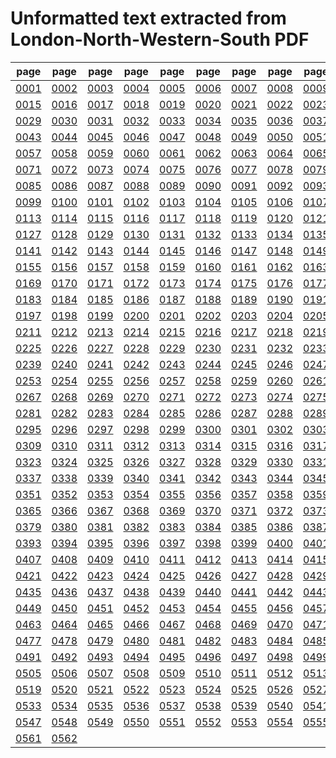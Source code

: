 # Unformatted text extracted from London-North-Western-South PDF

|page|page|page|page|page|page|page|page|page|page|page|page|page|page|
|----|----|----|----|----|----|----|----|----|----|----|----|----|----|
|[0001](London-North-Western-South/txt/pg_0001.txt)|[0002](London-North-Western-South/txt/pg_0002.txt)|[0003](London-North-Western-South/txt/pg_0003.txt)|[0004](London-North-Western-South/txt/pg_0004.txt)|[0005](London-North-Western-South/txt/pg_0005.txt)|[0006](London-North-Western-South/txt/pg_0006.txt)|[0007](London-North-Western-South/txt/pg_0007.txt)|[0008](London-North-Western-South/txt/pg_0008.txt)|[0009](London-North-Western-South/txt/pg_0009.txt)|[0010](London-North-Western-South/txt/pg_0010.txt)|[0011](London-North-Western-South/txt/pg_0011.txt)|[0012](London-North-Western-South/txt/pg_0012.txt)|[0013](London-North-Western-South/txt/pg_0013.txt)|[0014](London-North-Western-South/txt/pg_0014.txt)|
|[0015](London-North-Western-South/txt/pg_0015.txt)|[0016](London-North-Western-South/txt/pg_0016.txt)|[0017](London-North-Western-South/txt/pg_0017.txt)|[0018](London-North-Western-South/txt/pg_0018.txt)|[0019](London-North-Western-South/txt/pg_0019.txt)|[0020](London-North-Western-South/txt/pg_0020.txt)|[0021](London-North-Western-South/txt/pg_0021.txt)|[0022](London-North-Western-South/txt/pg_0022.txt)|[0023](London-North-Western-South/txt/pg_0023.txt)|[0024](London-North-Western-South/txt/pg_0024.txt)|[0025](London-North-Western-South/txt/pg_0025.txt)|[0026](London-North-Western-South/txt/pg_0026.txt)|[0027](London-North-Western-South/txt/pg_0027.txt)|[0028](London-North-Western-South/txt/pg_0028.txt)|
|[0029](London-North-Western-South/txt/pg_0029.txt)|[0030](London-North-Western-South/txt/pg_0030.txt)|[0031](London-North-Western-South/txt/pg_0031.txt)|[0032](London-North-Western-South/txt/pg_0032.txt)|[0033](London-North-Western-South/txt/pg_0033.txt)|[0034](London-North-Western-South/txt/pg_0034.txt)|[0035](London-North-Western-South/txt/pg_0035.txt)|[0036](London-North-Western-South/txt/pg_0036.txt)|[0037](London-North-Western-South/txt/pg_0037.txt)|[0038](London-North-Western-South/txt/pg_0038.txt)|[0039](London-North-Western-South/txt/pg_0039.txt)|[0040](London-North-Western-South/txt/pg_0040.txt)|[0041](London-North-Western-South/txt/pg_0041.txt)|[0042](London-North-Western-South/txt/pg_0042.txt)|
|[0043](London-North-Western-South/txt/pg_0043.txt)|[0044](London-North-Western-South/txt/pg_0044.txt)|[0045](London-North-Western-South/txt/pg_0045.txt)|[0046](London-North-Western-South/txt/pg_0046.txt)|[0047](London-North-Western-South/txt/pg_0047.txt)|[0048](London-North-Western-South/txt/pg_0048.txt)|[0049](London-North-Western-South/txt/pg_0049.txt)|[0050](London-North-Western-South/txt/pg_0050.txt)|[0051](London-North-Western-South/txt/pg_0051.txt)|[0052](London-North-Western-South/txt/pg_0052.txt)|[0053](London-North-Western-South/txt/pg_0053.txt)|[0054](London-North-Western-South/txt/pg_0054.txt)|[0055](London-North-Western-South/txt/pg_0055.txt)|[0056](London-North-Western-South/txt/pg_0056.txt)|
|[0057](London-North-Western-South/txt/pg_0057.txt)|[0058](London-North-Western-South/txt/pg_0058.txt)|[0059](London-North-Western-South/txt/pg_0059.txt)|[0060](London-North-Western-South/txt/pg_0060.txt)|[0061](London-North-Western-South/txt/pg_0061.txt)|[0062](London-North-Western-South/txt/pg_0062.txt)|[0063](London-North-Western-South/txt/pg_0063.txt)|[0064](London-North-Western-South/txt/pg_0064.txt)|[0065](London-North-Western-South/txt/pg_0065.txt)|[0066](London-North-Western-South/txt/pg_0066.txt)|[0067](London-North-Western-South/txt/pg_0067.txt)|[0068](London-North-Western-South/txt/pg_0068.txt)|[0069](London-North-Western-South/txt/pg_0069.txt)|[0070](London-North-Western-South/txt/pg_0070.txt)|
|[0071](London-North-Western-South/txt/pg_0071.txt)|[0072](London-North-Western-South/txt/pg_0072.txt)|[0073](London-North-Western-South/txt/pg_0073.txt)|[0074](London-North-Western-South/txt/pg_0074.txt)|[0075](London-North-Western-South/txt/pg_0075.txt)|[0076](London-North-Western-South/txt/pg_0076.txt)|[0077](London-North-Western-South/txt/pg_0077.txt)|[0078](London-North-Western-South/txt/pg_0078.txt)|[0079](London-North-Western-South/txt/pg_0079.txt)|[0080](London-North-Western-South/txt/pg_0080.txt)|[0081](London-North-Western-South/txt/pg_0081.txt)|[0082](London-North-Western-South/txt/pg_0082.txt)|[0083](London-North-Western-South/txt/pg_0083.txt)|[0084](London-North-Western-South/txt/pg_0084.txt)|
|[0085](London-North-Western-South/txt/pg_0085.txt)|[0086](London-North-Western-South/txt/pg_0086.txt)|[0087](London-North-Western-South/txt/pg_0087.txt)|[0088](London-North-Western-South/txt/pg_0088.txt)|[0089](London-North-Western-South/txt/pg_0089.txt)|[0090](London-North-Western-South/txt/pg_0090.txt)|[0091](London-North-Western-South/txt/pg_0091.txt)|[0092](London-North-Western-South/txt/pg_0092.txt)|[0093](London-North-Western-South/txt/pg_0093.txt)|[0094](London-North-Western-South/txt/pg_0094.txt)|[0095](London-North-Western-South/txt/pg_0095.txt)|[0096](London-North-Western-South/txt/pg_0096.txt)|[0097](London-North-Western-South/txt/pg_0097.txt)|[0098](London-North-Western-South/txt/pg_0098.txt)|
|[0099](London-North-Western-South/txt/pg_0099.txt)|[0100](London-North-Western-South/txt/pg_0100.txt)|[0101](London-North-Western-South/txt/pg_0101.txt)|[0102](London-North-Western-South/txt/pg_0102.txt)|[0103](London-North-Western-South/txt/pg_0103.txt)|[0104](London-North-Western-South/txt/pg_0104.txt)|[0105](London-North-Western-South/txt/pg_0105.txt)|[0106](London-North-Western-South/txt/pg_0106.txt)|[0107](London-North-Western-South/txt/pg_0107.txt)|[0108](London-North-Western-South/txt/pg_0108.txt)|[0109](London-North-Western-South/txt/pg_0109.txt)|[0110](London-North-Western-South/txt/pg_0110.txt)|[0111](London-North-Western-South/txt/pg_0111.txt)|[0112](London-North-Western-South/txt/pg_0112.txt)|
|[0113](London-North-Western-South/txt/pg_0113.txt)|[0114](London-North-Western-South/txt/pg_0114.txt)|[0115](London-North-Western-South/txt/pg_0115.txt)|[0116](London-North-Western-South/txt/pg_0116.txt)|[0117](London-North-Western-South/txt/pg_0117.txt)|[0118](London-North-Western-South/txt/pg_0118.txt)|[0119](London-North-Western-South/txt/pg_0119.txt)|[0120](London-North-Western-South/txt/pg_0120.txt)|[0121](London-North-Western-South/txt/pg_0121.txt)|[0122](London-North-Western-South/txt/pg_0122.txt)|[0123](London-North-Western-South/txt/pg_0123.txt)|[0124](London-North-Western-South/txt/pg_0124.txt)|[0125](London-North-Western-South/txt/pg_0125.txt)|[0126](London-North-Western-South/txt/pg_0126.txt)|
|[0127](London-North-Western-South/txt/pg_0127.txt)|[0128](London-North-Western-South/txt/pg_0128.txt)|[0129](London-North-Western-South/txt/pg_0129.txt)|[0130](London-North-Western-South/txt/pg_0130.txt)|[0131](London-North-Western-South/txt/pg_0131.txt)|[0132](London-North-Western-South/txt/pg_0132.txt)|[0133](London-North-Western-South/txt/pg_0133.txt)|[0134](London-North-Western-South/txt/pg_0134.txt)|[0135](London-North-Western-South/txt/pg_0135.txt)|[0136](London-North-Western-South/txt/pg_0136.txt)|[0137](London-North-Western-South/txt/pg_0137.txt)|[0138](London-North-Western-South/txt/pg_0138.txt)|[0139](London-North-Western-South/txt/pg_0139.txt)|[0140](London-North-Western-South/txt/pg_0140.txt)|
|[0141](London-North-Western-South/txt/pg_0141.txt)|[0142](London-North-Western-South/txt/pg_0142.txt)|[0143](London-North-Western-South/txt/pg_0143.txt)|[0144](London-North-Western-South/txt/pg_0144.txt)|[0145](London-North-Western-South/txt/pg_0145.txt)|[0146](London-North-Western-South/txt/pg_0146.txt)|[0147](London-North-Western-South/txt/pg_0147.txt)|[0148](London-North-Western-South/txt/pg_0148.txt)|[0149](London-North-Western-South/txt/pg_0149.txt)|[0150](London-North-Western-South/txt/pg_0150.txt)|[0151](London-North-Western-South/txt/pg_0151.txt)|[0152](London-North-Western-South/txt/pg_0152.txt)|[0153](London-North-Western-South/txt/pg_0153.txt)|[0154](London-North-Western-South/txt/pg_0154.txt)|
|[0155](London-North-Western-South/txt/pg_0155.txt)|[0156](London-North-Western-South/txt/pg_0156.txt)|[0157](London-North-Western-South/txt/pg_0157.txt)|[0158](London-North-Western-South/txt/pg_0158.txt)|[0159](London-North-Western-South/txt/pg_0159.txt)|[0160](London-North-Western-South/txt/pg_0160.txt)|[0161](London-North-Western-South/txt/pg_0161.txt)|[0162](London-North-Western-South/txt/pg_0162.txt)|[0163](London-North-Western-South/txt/pg_0163.txt)|[0164](London-North-Western-South/txt/pg_0164.txt)|[0165](London-North-Western-South/txt/pg_0165.txt)|[0166](London-North-Western-South/txt/pg_0166.txt)|[0167](London-North-Western-South/txt/pg_0167.txt)|[0168](London-North-Western-South/txt/pg_0168.txt)|
|[0169](London-North-Western-South/txt/pg_0169.txt)|[0170](London-North-Western-South/txt/pg_0170.txt)|[0171](London-North-Western-South/txt/pg_0171.txt)|[0172](London-North-Western-South/txt/pg_0172.txt)|[0173](London-North-Western-South/txt/pg_0173.txt)|[0174](London-North-Western-South/txt/pg_0174.txt)|[0175](London-North-Western-South/txt/pg_0175.txt)|[0176](London-North-Western-South/txt/pg_0176.txt)|[0177](London-North-Western-South/txt/pg_0177.txt)|[0178](London-North-Western-South/txt/pg_0178.txt)|[0179](London-North-Western-South/txt/pg_0179.txt)|[0180](London-North-Western-South/txt/pg_0180.txt)|[0181](London-North-Western-South/txt/pg_0181.txt)|[0182](London-North-Western-South/txt/pg_0182.txt)|
|[0183](London-North-Western-South/txt/pg_0183.txt)|[0184](London-North-Western-South/txt/pg_0184.txt)|[0185](London-North-Western-South/txt/pg_0185.txt)|[0186](London-North-Western-South/txt/pg_0186.txt)|[0187](London-North-Western-South/txt/pg_0187.txt)|[0188](London-North-Western-South/txt/pg_0188.txt)|[0189](London-North-Western-South/txt/pg_0189.txt)|[0190](London-North-Western-South/txt/pg_0190.txt)|[0191](London-North-Western-South/txt/pg_0191.txt)|[0192](London-North-Western-South/txt/pg_0192.txt)|[0193](London-North-Western-South/txt/pg_0193.txt)|[0194](London-North-Western-South/txt/pg_0194.txt)|[0195](London-North-Western-South/txt/pg_0195.txt)|[0196](London-North-Western-South/txt/pg_0196.txt)|
|[0197](London-North-Western-South/txt/pg_0197.txt)|[0198](London-North-Western-South/txt/pg_0198.txt)|[0199](London-North-Western-South/txt/pg_0199.txt)|[0200](London-North-Western-South/txt/pg_0200.txt)|[0201](London-North-Western-South/txt/pg_0201.txt)|[0202](London-North-Western-South/txt/pg_0202.txt)|[0203](London-North-Western-South/txt/pg_0203.txt)|[0204](London-North-Western-South/txt/pg_0204.txt)|[0205](London-North-Western-South/txt/pg_0205.txt)|[0206](London-North-Western-South/txt/pg_0206.txt)|[0207](London-North-Western-South/txt/pg_0207.txt)|[0208](London-North-Western-South/txt/pg_0208.txt)|[0209](London-North-Western-South/txt/pg_0209.txt)|[0210](London-North-Western-South/txt/pg_0210.txt)|
|[0211](London-North-Western-South/txt/pg_0211.txt)|[0212](London-North-Western-South/txt/pg_0212.txt)|[0213](London-North-Western-South/txt/pg_0213.txt)|[0214](London-North-Western-South/txt/pg_0214.txt)|[0215](London-North-Western-South/txt/pg_0215.txt)|[0216](London-North-Western-South/txt/pg_0216.txt)|[0217](London-North-Western-South/txt/pg_0217.txt)|[0218](London-North-Western-South/txt/pg_0218.txt)|[0219](London-North-Western-South/txt/pg_0219.txt)|[0220](London-North-Western-South/txt/pg_0220.txt)|[0221](London-North-Western-South/txt/pg_0221.txt)|[0222](London-North-Western-South/txt/pg_0222.txt)|[0223](London-North-Western-South/txt/pg_0223.txt)|[0224](London-North-Western-South/txt/pg_0224.txt)|
|[0225](London-North-Western-South/txt/pg_0225.txt)|[0226](London-North-Western-South/txt/pg_0226.txt)|[0227](London-North-Western-South/txt/pg_0227.txt)|[0228](London-North-Western-South/txt/pg_0228.txt)|[0229](London-North-Western-South/txt/pg_0229.txt)|[0230](London-North-Western-South/txt/pg_0230.txt)|[0231](London-North-Western-South/txt/pg_0231.txt)|[0232](London-North-Western-South/txt/pg_0232.txt)|[0233](London-North-Western-South/txt/pg_0233.txt)|[0234](London-North-Western-South/txt/pg_0234.txt)|[0235](London-North-Western-South/txt/pg_0235.txt)|[0236](London-North-Western-South/txt/pg_0236.txt)|[0237](London-North-Western-South/txt/pg_0237.txt)|[0238](London-North-Western-South/txt/pg_0238.txt)|
|[0239](London-North-Western-South/txt/pg_0239.txt)|[0240](London-North-Western-South/txt/pg_0240.txt)|[0241](London-North-Western-South/txt/pg_0241.txt)|[0242](London-North-Western-South/txt/pg_0242.txt)|[0243](London-North-Western-South/txt/pg_0243.txt)|[0244](London-North-Western-South/txt/pg_0244.txt)|[0245](London-North-Western-South/txt/pg_0245.txt)|[0246](London-North-Western-South/txt/pg_0246.txt)|[0247](London-North-Western-South/txt/pg_0247.txt)|[0248](London-North-Western-South/txt/pg_0248.txt)|[0249](London-North-Western-South/txt/pg_0249.txt)|[0250](London-North-Western-South/txt/pg_0250.txt)|[0251](London-North-Western-South/txt/pg_0251.txt)|[0252](London-North-Western-South/txt/pg_0252.txt)|
|[0253](London-North-Western-South/txt/pg_0253.txt)|[0254](London-North-Western-South/txt/pg_0254.txt)|[0255](London-North-Western-South/txt/pg_0255.txt)|[0256](London-North-Western-South/txt/pg_0256.txt)|[0257](London-North-Western-South/txt/pg_0257.txt)|[0258](London-North-Western-South/txt/pg_0258.txt)|[0259](London-North-Western-South/txt/pg_0259.txt)|[0260](London-North-Western-South/txt/pg_0260.txt)|[0261](London-North-Western-South/txt/pg_0261.txt)|[0262](London-North-Western-South/txt/pg_0262.txt)|[0263](London-North-Western-South/txt/pg_0263.txt)|[0264](London-North-Western-South/txt/pg_0264.txt)|[0265](London-North-Western-South/txt/pg_0265.txt)|[0266](London-North-Western-South/txt/pg_0266.txt)|
|[0267](London-North-Western-South/txt/pg_0267.txt)|[0268](London-North-Western-South/txt/pg_0268.txt)|[0269](London-North-Western-South/txt/pg_0269.txt)|[0270](London-North-Western-South/txt/pg_0270.txt)|[0271](London-North-Western-South/txt/pg_0271.txt)|[0272](London-North-Western-South/txt/pg_0272.txt)|[0273](London-North-Western-South/txt/pg_0273.txt)|[0274](London-North-Western-South/txt/pg_0274.txt)|[0275](London-North-Western-South/txt/pg_0275.txt)|[0276](London-North-Western-South/txt/pg_0276.txt)|[0277](London-North-Western-South/txt/pg_0277.txt)|[0278](London-North-Western-South/txt/pg_0278.txt)|[0279](London-North-Western-South/txt/pg_0279.txt)|[0280](London-North-Western-South/txt/pg_0280.txt)|
|[0281](London-North-Western-South/txt/pg_0281.txt)|[0282](London-North-Western-South/txt/pg_0282.txt)|[0283](London-North-Western-South/txt/pg_0283.txt)|[0284](London-North-Western-South/txt/pg_0284.txt)|[0285](London-North-Western-South/txt/pg_0285.txt)|[0286](London-North-Western-South/txt/pg_0286.txt)|[0287](London-North-Western-South/txt/pg_0287.txt)|[0288](London-North-Western-South/txt/pg_0288.txt)|[0289](London-North-Western-South/txt/pg_0289.txt)|[0290](London-North-Western-South/txt/pg_0290.txt)|[0291](London-North-Western-South/txt/pg_0291.txt)|[0292](London-North-Western-South/txt/pg_0292.txt)|[0293](London-North-Western-South/txt/pg_0293.txt)|[0294](London-North-Western-South/txt/pg_0294.txt)|
|[0295](London-North-Western-South/txt/pg_0295.txt)|[0296](London-North-Western-South/txt/pg_0296.txt)|[0297](London-North-Western-South/txt/pg_0297.txt)|[0298](London-North-Western-South/txt/pg_0298.txt)|[0299](London-North-Western-South/txt/pg_0299.txt)|[0300](London-North-Western-South/txt/pg_0300.txt)|[0301](London-North-Western-South/txt/pg_0301.txt)|[0302](London-North-Western-South/txt/pg_0302.txt)|[0303](London-North-Western-South/txt/pg_0303.txt)|[0304](London-North-Western-South/txt/pg_0304.txt)|[0305](London-North-Western-South/txt/pg_0305.txt)|[0306](London-North-Western-South/txt/pg_0306.txt)|[0307](London-North-Western-South/txt/pg_0307.txt)|[0308](London-North-Western-South/txt/pg_0308.txt)|
|[0309](London-North-Western-South/txt/pg_0309.txt)|[0310](London-North-Western-South/txt/pg_0310.txt)|[0311](London-North-Western-South/txt/pg_0311.txt)|[0312](London-North-Western-South/txt/pg_0312.txt)|[0313](London-North-Western-South/txt/pg_0313.txt)|[0314](London-North-Western-South/txt/pg_0314.txt)|[0315](London-North-Western-South/txt/pg_0315.txt)|[0316](London-North-Western-South/txt/pg_0316.txt)|[0317](London-North-Western-South/txt/pg_0317.txt)|[0318](London-North-Western-South/txt/pg_0318.txt)|[0319](London-North-Western-South/txt/pg_0319.txt)|[0320](London-North-Western-South/txt/pg_0320.txt)|[0321](London-North-Western-South/txt/pg_0321.txt)|[0322](London-North-Western-South/txt/pg_0322.txt)|
|[0323](London-North-Western-South/txt/pg_0323.txt)|[0324](London-North-Western-South/txt/pg_0324.txt)|[0325](London-North-Western-South/txt/pg_0325.txt)|[0326](London-North-Western-South/txt/pg_0326.txt)|[0327](London-North-Western-South/txt/pg_0327.txt)|[0328](London-North-Western-South/txt/pg_0328.txt)|[0329](London-North-Western-South/txt/pg_0329.txt)|[0330](London-North-Western-South/txt/pg_0330.txt)|[0331](London-North-Western-South/txt/pg_0331.txt)|[0332](London-North-Western-South/txt/pg_0332.txt)|[0333](London-North-Western-South/txt/pg_0333.txt)|[0334](London-North-Western-South/txt/pg_0334.txt)|[0335](London-North-Western-South/txt/pg_0335.txt)|[0336](London-North-Western-South/txt/pg_0336.txt)|
|[0337](London-North-Western-South/txt/pg_0337.txt)|[0338](London-North-Western-South/txt/pg_0338.txt)|[0339](London-North-Western-South/txt/pg_0339.txt)|[0340](London-North-Western-South/txt/pg_0340.txt)|[0341](London-North-Western-South/txt/pg_0341.txt)|[0342](London-North-Western-South/txt/pg_0342.txt)|[0343](London-North-Western-South/txt/pg_0343.txt)|[0344](London-North-Western-South/txt/pg_0344.txt)|[0345](London-North-Western-South/txt/pg_0345.txt)|[0346](London-North-Western-South/txt/pg_0346.txt)|[0347](London-North-Western-South/txt/pg_0347.txt)|[0348](London-North-Western-South/txt/pg_0348.txt)|[0349](London-North-Western-South/txt/pg_0349.txt)|[0350](London-North-Western-South/txt/pg_0350.txt)|
|[0351](London-North-Western-South/txt/pg_0351.txt)|[0352](London-North-Western-South/txt/pg_0352.txt)|[0353](London-North-Western-South/txt/pg_0353.txt)|[0354](London-North-Western-South/txt/pg_0354.txt)|[0355](London-North-Western-South/txt/pg_0355.txt)|[0356](London-North-Western-South/txt/pg_0356.txt)|[0357](London-North-Western-South/txt/pg_0357.txt)|[0358](London-North-Western-South/txt/pg_0358.txt)|[0359](London-North-Western-South/txt/pg_0359.txt)|[0360](London-North-Western-South/txt/pg_0360.txt)|[0361](London-North-Western-South/txt/pg_0361.txt)|[0362](London-North-Western-South/txt/pg_0362.txt)|[0363](London-North-Western-South/txt/pg_0363.txt)|[0364](London-North-Western-South/txt/pg_0364.txt)|
|[0365](London-North-Western-South/txt/pg_0365.txt)|[0366](London-North-Western-South/txt/pg_0366.txt)|[0367](London-North-Western-South/txt/pg_0367.txt)|[0368](London-North-Western-South/txt/pg_0368.txt)|[0369](London-North-Western-South/txt/pg_0369.txt)|[0370](London-North-Western-South/txt/pg_0370.txt)|[0371](London-North-Western-South/txt/pg_0371.txt)|[0372](London-North-Western-South/txt/pg_0372.txt)|[0373](London-North-Western-South/txt/pg_0373.txt)|[0374](London-North-Western-South/txt/pg_0374.txt)|[0375](London-North-Western-South/txt/pg_0375.txt)|[0376](London-North-Western-South/txt/pg_0376.txt)|[0377](London-North-Western-South/txt/pg_0377.txt)|[0378](London-North-Western-South/txt/pg_0378.txt)|
|[0379](London-North-Western-South/txt/pg_0379.txt)|[0380](London-North-Western-South/txt/pg_0380.txt)|[0381](London-North-Western-South/txt/pg_0381.txt)|[0382](London-North-Western-South/txt/pg_0382.txt)|[0383](London-North-Western-South/txt/pg_0383.txt)|[0384](London-North-Western-South/txt/pg_0384.txt)|[0385](London-North-Western-South/txt/pg_0385.txt)|[0386](London-North-Western-South/txt/pg_0386.txt)|[0387](London-North-Western-South/txt/pg_0387.txt)|[0388](London-North-Western-South/txt/pg_0388.txt)|[0389](London-North-Western-South/txt/pg_0389.txt)|[0390](London-North-Western-South/txt/pg_0390.txt)|[0391](London-North-Western-South/txt/pg_0391.txt)|[0392](London-North-Western-South/txt/pg_0392.txt)|
|[0393](London-North-Western-South/txt/pg_0393.txt)|[0394](London-North-Western-South/txt/pg_0394.txt)|[0395](London-North-Western-South/txt/pg_0395.txt)|[0396](London-North-Western-South/txt/pg_0396.txt)|[0397](London-North-Western-South/txt/pg_0397.txt)|[0398](London-North-Western-South/txt/pg_0398.txt)|[0399](London-North-Western-South/txt/pg_0399.txt)|[0400](London-North-Western-South/txt/pg_0400.txt)|[0401](London-North-Western-South/txt/pg_0401.txt)|[0402](London-North-Western-South/txt/pg_0402.txt)|[0403](London-North-Western-South/txt/pg_0403.txt)|[0404](London-North-Western-South/txt/pg_0404.txt)|[0405](London-North-Western-South/txt/pg_0405.txt)|[0406](London-North-Western-South/txt/pg_0406.txt)|
|[0407](London-North-Western-South/txt/pg_0407.txt)|[0408](London-North-Western-South/txt/pg_0408.txt)|[0409](London-North-Western-South/txt/pg_0409.txt)|[0410](London-North-Western-South/txt/pg_0410.txt)|[0411](London-North-Western-South/txt/pg_0411.txt)|[0412](London-North-Western-South/txt/pg_0412.txt)|[0413](London-North-Western-South/txt/pg_0413.txt)|[0414](London-North-Western-South/txt/pg_0414.txt)|[0415](London-North-Western-South/txt/pg_0415.txt)|[0416](London-North-Western-South/txt/pg_0416.txt)|[0417](London-North-Western-South/txt/pg_0417.txt)|[0418](London-North-Western-South/txt/pg_0418.txt)|[0419](London-North-Western-South/txt/pg_0419.txt)|[0420](London-North-Western-South/txt/pg_0420.txt)|
|[0421](London-North-Western-South/txt/pg_0421.txt)|[0422](London-North-Western-South/txt/pg_0422.txt)|[0423](London-North-Western-South/txt/pg_0423.txt)|[0424](London-North-Western-South/txt/pg_0424.txt)|[0425](London-North-Western-South/txt/pg_0425.txt)|[0426](London-North-Western-South/txt/pg_0426.txt)|[0427](London-North-Western-South/txt/pg_0427.txt)|[0428](London-North-Western-South/txt/pg_0428.txt)|[0429](London-North-Western-South/txt/pg_0429.txt)|[0430](London-North-Western-South/txt/pg_0430.txt)|[0431](London-North-Western-South/txt/pg_0431.txt)|[0432](London-North-Western-South/txt/pg_0432.txt)|[0433](London-North-Western-South/txt/pg_0433.txt)|[0434](London-North-Western-South/txt/pg_0434.txt)|
|[0435](London-North-Western-South/txt/pg_0435.txt)|[0436](London-North-Western-South/txt/pg_0436.txt)|[0437](London-North-Western-South/txt/pg_0437.txt)|[0438](London-North-Western-South/txt/pg_0438.txt)|[0439](London-North-Western-South/txt/pg_0439.txt)|[0440](London-North-Western-South/txt/pg_0440.txt)|[0441](London-North-Western-South/txt/pg_0441.txt)|[0442](London-North-Western-South/txt/pg_0442.txt)|[0443](London-North-Western-South/txt/pg_0443.txt)|[0444](London-North-Western-South/txt/pg_0444.txt)|[0445](London-North-Western-South/txt/pg_0445.txt)|[0446](London-North-Western-South/txt/pg_0446.txt)|[0447](London-North-Western-South/txt/pg_0447.txt)|[0448](London-North-Western-South/txt/pg_0448.txt)|
|[0449](London-North-Western-South/txt/pg_0449.txt)|[0450](London-North-Western-South/txt/pg_0450.txt)|[0451](London-North-Western-South/txt/pg_0451.txt)|[0452](London-North-Western-South/txt/pg_0452.txt)|[0453](London-North-Western-South/txt/pg_0453.txt)|[0454](London-North-Western-South/txt/pg_0454.txt)|[0455](London-North-Western-South/txt/pg_0455.txt)|[0456](London-North-Western-South/txt/pg_0456.txt)|[0457](London-North-Western-South/txt/pg_0457.txt)|[0458](London-North-Western-South/txt/pg_0458.txt)|[0459](London-North-Western-South/txt/pg_0459.txt)|[0460](London-North-Western-South/txt/pg_0460.txt)|[0461](London-North-Western-South/txt/pg_0461.txt)|[0462](London-North-Western-South/txt/pg_0462.txt)|
|[0463](London-North-Western-South/txt/pg_0463.txt)|[0464](London-North-Western-South/txt/pg_0464.txt)|[0465](London-North-Western-South/txt/pg_0465.txt)|[0466](London-North-Western-South/txt/pg_0466.txt)|[0467](London-North-Western-South/txt/pg_0467.txt)|[0468](London-North-Western-South/txt/pg_0468.txt)|[0469](London-North-Western-South/txt/pg_0469.txt)|[0470](London-North-Western-South/txt/pg_0470.txt)|[0471](London-North-Western-South/txt/pg_0471.txt)|[0472](London-North-Western-South/txt/pg_0472.txt)|[0473](London-North-Western-South/txt/pg_0473.txt)|[0474](London-North-Western-South/txt/pg_0474.txt)|[0475](London-North-Western-South/txt/pg_0475.txt)|[0476](London-North-Western-South/txt/pg_0476.txt)|
|[0477](London-North-Western-South/txt/pg_0477.txt)|[0478](London-North-Western-South/txt/pg_0478.txt)|[0479](London-North-Western-South/txt/pg_0479.txt)|[0480](London-North-Western-South/txt/pg_0480.txt)|[0481](London-North-Western-South/txt/pg_0481.txt)|[0482](London-North-Western-South/txt/pg_0482.txt)|[0483](London-North-Western-South/txt/pg_0483.txt)|[0484](London-North-Western-South/txt/pg_0484.txt)|[0485](London-North-Western-South/txt/pg_0485.txt)|[0486](London-North-Western-South/txt/pg_0486.txt)|[0487](London-North-Western-South/txt/pg_0487.txt)|[0488](London-North-Western-South/txt/pg_0488.txt)|[0489](London-North-Western-South/txt/pg_0489.txt)|[0490](London-North-Western-South/txt/pg_0490.txt)|
|[0491](London-North-Western-South/txt/pg_0491.txt)|[0492](London-North-Western-South/txt/pg_0492.txt)|[0493](London-North-Western-South/txt/pg_0493.txt)|[0494](London-North-Western-South/txt/pg_0494.txt)|[0495](London-North-Western-South/txt/pg_0495.txt)|[0496](London-North-Western-South/txt/pg_0496.txt)|[0497](London-North-Western-South/txt/pg_0497.txt)|[0498](London-North-Western-South/txt/pg_0498.txt)|[0499](London-North-Western-South/txt/pg_0499.txt)|[0500](London-North-Western-South/txt/pg_0500.txt)|[0501](London-North-Western-South/txt/pg_0501.txt)|[0502](London-North-Western-South/txt/pg_0502.txt)|[0503](London-North-Western-South/txt/pg_0503.txt)|[0504](London-North-Western-South/txt/pg_0504.txt)|
|[0505](London-North-Western-South/txt/pg_0505.txt)|[0506](London-North-Western-South/txt/pg_0506.txt)|[0507](London-North-Western-South/txt/pg_0507.txt)|[0508](London-North-Western-South/txt/pg_0508.txt)|[0509](London-North-Western-South/txt/pg_0509.txt)|[0510](London-North-Western-South/txt/pg_0510.txt)|[0511](London-North-Western-South/txt/pg_0511.txt)|[0512](London-North-Western-South/txt/pg_0512.txt)|[0513](London-North-Western-South/txt/pg_0513.txt)|[0514](London-North-Western-South/txt/pg_0514.txt)|[0515](London-North-Western-South/txt/pg_0515.txt)|[0516](London-North-Western-South/txt/pg_0516.txt)|[0517](London-North-Western-South/txt/pg_0517.txt)|[0518](London-North-Western-South/txt/pg_0518.txt)|
|[0519](London-North-Western-South/txt/pg_0519.txt)|[0520](London-North-Western-South/txt/pg_0520.txt)|[0521](London-North-Western-South/txt/pg_0521.txt)|[0522](London-North-Western-South/txt/pg_0522.txt)|[0523](London-North-Western-South/txt/pg_0523.txt)|[0524](London-North-Western-South/txt/pg_0524.txt)|[0525](London-North-Western-South/txt/pg_0525.txt)|[0526](London-North-Western-South/txt/pg_0526.txt)|[0527](London-North-Western-South/txt/pg_0527.txt)|[0528](London-North-Western-South/txt/pg_0528.txt)|[0529](London-North-Western-South/txt/pg_0529.txt)|[0530](London-North-Western-South/txt/pg_0530.txt)|[0531](London-North-Western-South/txt/pg_0531.txt)|[0532](London-North-Western-South/txt/pg_0532.txt)|
|[0533](London-North-Western-South/txt/pg_0533.txt)|[0534](London-North-Western-South/txt/pg_0534.txt)|[0535](London-North-Western-South/txt/pg_0535.txt)|[0536](London-North-Western-South/txt/pg_0536.txt)|[0537](London-North-Western-South/txt/pg_0537.txt)|[0538](London-North-Western-South/txt/pg_0538.txt)|[0539](London-North-Western-South/txt/pg_0539.txt)|[0540](London-North-Western-South/txt/pg_0540.txt)|[0541](London-North-Western-South/txt/pg_0541.txt)|[0542](London-North-Western-South/txt/pg_0542.txt)|[0543](London-North-Western-South/txt/pg_0543.txt)|[0544](London-North-Western-South/txt/pg_0544.txt)|[0545](London-North-Western-South/txt/pg_0545.txt)|[0546](London-North-Western-South/txt/pg_0546.txt)|
|[0547](London-North-Western-South/txt/pg_0547.txt)|[0548](London-North-Western-South/txt/pg_0548.txt)|[0549](London-North-Western-South/txt/pg_0549.txt)|[0550](London-North-Western-South/txt/pg_0550.txt)|[0551](London-North-Western-South/txt/pg_0551.txt)|[0552](London-North-Western-South/txt/pg_0552.txt)|[0553](London-North-Western-South/txt/pg_0553.txt)|[0554](London-North-Western-South/txt/pg_0554.txt)|[0555](London-North-Western-South/txt/pg_0555.txt)|[0556](London-North-Western-South/txt/pg_0556.txt)|[0557](London-North-Western-South/txt/pg_0557.txt)|[0558](London-North-Western-South/txt/pg_0558.txt)|[0559](London-North-Western-South/txt/pg_0559.txt)|[0560](London-North-Western-South/txt/pg_0560.txt)|
|[0561](London-North-Western-South/txt/pg_0561.txt)|[0562](London-North-Western-South/txt/pg_0562.txt)|||||||||||||
